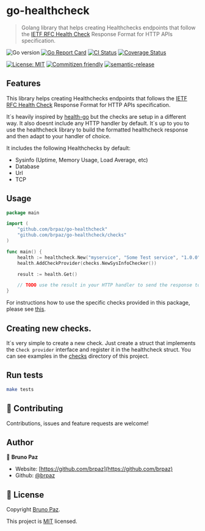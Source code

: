 
# go-healthcheck

> Golang library that helps creating Healthchecks endpoints that follow the [IETF RFC Health Check](https://tools.ietf.org/id/draft-inadarei-api-health-check-02.html) Response Format for HTTP APIs specification.

![Go version](https://img.shields.io/github/go-mod/go-version/brpaz/go-healthcheck?style=for-the-badge)
[![Go Report Card](https://goreportcard.com/badge/github.com/brpaz/go-healthcheck?style=for-the-badge)](https://goreportcard.com/report/github.com/brpaz/go-healthcheck)
[![CI Status](https://github.com/brpaz/go-healthcheck/workflows/CI/badge.svg?style=for-the-badge)](https://github.com/brpaz/go-healthcheck/actions)
[![Coverage Status](https://img.shields.io/codecov/c/github/brpaz/go-healthcheck/master.svg?style=for-the-badge)](https://codecov.io/gh/brpaz/go-healthcheck)


[![License: MIT](https://img.shields.io/badge/License-MIT-yellow.svg?style=for-the-badge)](LICENSE)
[![Commitizen friendly](https://img.shields.io/badge/commitizen-friendly-brightgreen.svg?style=for-the-badge)](http://commitizen.github.io/cz-cli/)
[![semantic-release](https://img.shields.io/badge/%20%20%F0%9F%93%A6%F0%9F%9A%80-semantic--release-e10079.svg?style=for-the-badge)](https://github.com/semantic-release/semantic-release?style=for-the-badge)

## Features

This library helps creating Healthchecks endpoints that follows the [IETF RFC Health Check](https://tools.ietf.org/id/draft-inadarei-api-health-check-02.html) Response Format for HTTP APIs specification.

It´s heavily inspired by [health-go](https://github.com/nelkinda/health-go) but the checks are setup in a different way. It also doesnt include any HTTP handler by default. It´s up to you to use the healthcheck library to build the formatted healthcheck response and then adapt to your handler of choice.

It includes the following Healthchecks by default:

* Sysinfo (Uptime, Memory Usage, Load Average, etc)
* Database
* Url
* TCP

## Usage

```go
package main

import (
    "github.com/brpaz/go-healthcheck"
    "github.com/brpaz/go-healthcheck/checks"
)

func main() {
    health := healthcheck.New("myservice", "Some Test service", "1.0.0", "1.0.0-SNAPSHOT")
    health.AddCheckProvider(checks.NewSysInfoChecker())

    result := health.Get()

    // TODO use the result in your HTTP handler to send the response to the health endpoint.
} 
```

For instructions how to use the specific checks provided in this package, please see [this](docs/checks.md).


## Creating new checks.

It´s very simple to create a new check. Just create a struct that implements the `Check provider` interface and register it in the healthcheck struct.
You can see examples in the [checks](checks) directory of this project.

## Run tests

```sh
make tests
```


## 🤝 Contributing

Contributions, issues and feature requests are welcome!

## Author

👤 **Bruno Paz**

* Website: [https://github.com/brpaz](https://github.com/brpaz)
* Github: [@brpaz](https://github.com/brpaz)

## 📝 License

Copyright [Bruno Paz](https://github.com/brpaz).

This project is [MIT](LICENSE) licensed.


